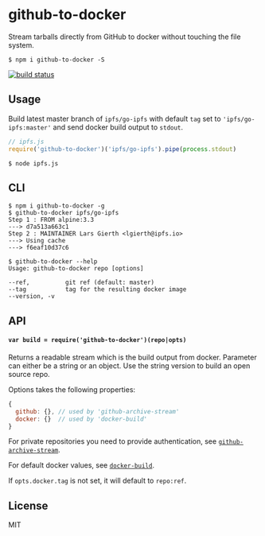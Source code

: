 # github-to-docker

Stream tarballs directly from GitHub to docker without touching the file system.

```
$ npm i github-to-docker -S
```

[![build status](http://img.shields.io/travis/ralphtheninja/github-to-docker.svg?style=flat)](http://travis-ci.org/ralphtheninja/github-to-docker)

## Usage

Build latest master branch of `ipfs/go-ipfs` with default `tag` set to `'ipfs/go-ipfs:master'` and send docker build output to `stdout`.

```js
// ipfs.js
require('github-to-docker')('ipfs/go-ipfs').pipe(process.stdout)
```

```
$ node ipfs.js
```

## CLI

```
$ npm i github-to-docker -g
$ github-to-docker ipfs/go-ipfs
Step 1 : FROM alpine:3.3
---> d7a513a663c1
Step 2 : MAINTAINER Lars Gierth <lgierth@ipfs.io>
---> Using cache
---> f6eaf10d37c6
```

```
$ github-to-docker --help
Usage: github-to-docker repo [options]

--ref,          git ref (default: master)
--tag           tag for the resulting docker image
--version, -v
```

## API

#### `var build = require('github-to-docker')(repo|opts)`

Returns a readable stream which is the build output from docker. Parameter can either be a string or an object. Use the string version to build an open source repo.

Options takes the following properties:

```js
{
  github: {}, // used by 'github-archive-stream'
  docker: {}  // used by 'docker-build'
}
```

For private repositories you need to provide authentication, see [`github-archive-stream`](https://github.com/ralphtheninja/github-archive-stream).

For default docker values, see [`docker-build`](https://github.com/mafintosh/docker-build#api).

If `opts.docker.tag` is not set, it will default to `repo:ref`.

## License

MIT
